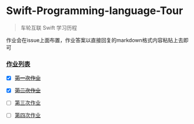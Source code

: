 # Swift-Programming-language-Tour

> 车轮互联 Swift 学习历程

作业会在issue上面布置，作业答案以直接回复的markdown格式内容粘贴上去即可


### [作业列表](https://github.com/CheLun-iOS/Swift-Programming-language-Tour/issues)

- [x] ~~[第一次作业](https://github.com/CheLun-iOS/Swift-Programming-language-Tour/issues/1)~~
- [x] ~~[第二次作业](https://github.com/CheLun-iOS/Swift-Programming-language-Tour/issues/2)~~
- [ ] [第三次作业](https://github.com/CheLun-iOS/Swift-Programming-language-Tour/issues/3)

- [ ] [第四次作业](https://github.com/CheLun-iOS/Swift-Programming-language-Tour/issues/3)
